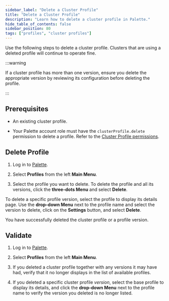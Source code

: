 ```yaml
---
sidebar_label: "Delete a Cluster Profile"
title: "Delete a Cluster Profile"
description: "Learn how to delete a cluster profile in Palette."
hide_table_of_contents: false
sidebar_position: 80
tags: ["profiles", "cluster profiles"]
---
```


Use the following steps to delete a cluster profile. Clusters that are using a deleted profile will continue to operate
fine.

:::warning

If a cluster profile has more than one version, ensure you delete the appropriate version by reviewing its configuration
before deleting the profile.

:::

## Prerequisites

- An existing cluster profile.

- Your Palette account role must have the `clusterProfile.delete` permission to delete a profile. Refer to the
  [Cluster Profile permissions](../../user-management/palette-rbac/project-scope-roles-permissions.md#cluster-profile-admin).

## Delete Profile

1. Log in to [Palette](https://console.spectrocloud.com/).

2. Select **Profiles** from the left **Main Menu**.

3. Select the profile you want to delete. To delete the profile and all its versions, click the **three-dots Menu** and
   select **Delete**.

To delete a specific profile version, select the profile to display its details page. Use the **drop-down Menu** next to
the profile name and select the version to delete, click on the **Settings** button, and select **Delete**.

You have successfully deleted the cluster profile or a profile version.

## Validate

1. Log in to [Palette](https://console.spectrocloud.com/).

2. Select **Profiles** from the left **Main Menu**.

3. If you deleted a cluster profile together with any versions it may have had, verify that it no longer displays in the
   list of available profiles.

4. If you deleted a specific cluster profile _version_, select the base profile to display its details, and click the
   **drop-down Menu** next to the profile name to verify the version you deleted is no longer listed.
